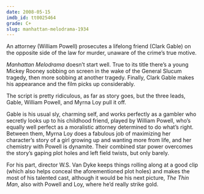 ```yaml
---
date: 2008-05-15
imdb_id: tt0025464
grade: C+
slug: manhattan-melodrama-1934
---
```


An attorney (William Powell) prosecutes a lifelong friend (Clark Gable) on the opposite side of the law for murder, unaware of the crime’s true motive.

_Manhattan Melodrama_ doesn’t start well. True to its title there’s a young Mickey Rooney sobbing on screen in the wake of the General Slucum tragedy, then more sobbing at another tragedy. Finally, Clark Gable makes his appearance and the film picks up considerably.

The script is pretty ridiculous, as far as story goes, but the three leads, Gable, William Powell, and Myrna Loy pull it off.

Gable is his usual sly, charming self, and works perfectly as a gambler who secretly looks up to his childhood friend, played by William Powell, who’s equally well perfect as a moralistic attorney determined to do what’s right. Between them, Myrna Loy does a fabulous job of maximizing her character’s story of a girl growing up and wanting more from life, and her chemistry with Powell is dynamite. Their combined star power overcomes the story’s gaping plot holes and left field twists, but only barely.

For his part, director W.S. Van Dyke keeps things rolling along at a good clip (which also helps conceal the aforementioned plot holes) and makes the most of his talented cast, although it would be his next picture, <span data-imdb-id="tt0025878">_The Thin Man_</span>, also with Powell and Loy, where he’d really strike gold.

